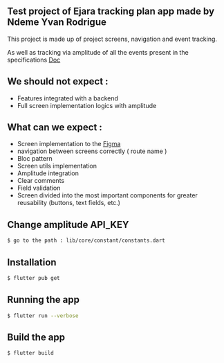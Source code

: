 ## Test project of Ejara tracking plan app made by Ndeme Yvan Rodrigue

This project is made up of project screens, navigation and event tracking.

As well as tracking via amplitude of all the events present in the specifications [Doc](https://doc.clickup.com/20509715/d/h/khx0k-41022/70a4a95231cb160/khx0k-8942)  

## We should not expect :
- Features integrated with a backend
- Full screen implementation logics with amplitude

## What can we expect :
- Screen implementation to the [Figma](https://www.figma.com/file/6iEORxJMDDBrJ5MIPQ1iq3/Application-Collecte-Cash?type=design&node-id=76-2&t=9DhTKpCsYOMQI2JC-0)
- navigation between screens correctly ( route name )
- Bloc pattern
- Screen utils implementation
- Amplitude integration
- Clear comments
- Field validation 
- Screen divided into the most important components for greater reusability (buttons, text fields, etc.)

## Change amplitude API_KEY

```bash
$ go to the path : lib/core/constant/constants.dart 
```

## Installation

```bash
$ flutter pub get
```

## Running the app

```bash
$ flutter run --verbose
```
## Build the app

```bash
$ flutter build
```
